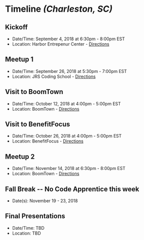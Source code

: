 # Timeline _(Charleston, SC)_

## Kickoff
* Date/Time: September 4, 2018 at 6:30pm - 8:00pm EST
* Location: Harbor Entrepenur Center - [Directions](https://goo.gl/maps/v4oLoJcK13J2)

## Meetup 1
* Date/Time: September 26, 2018 at 5:30pm - 7:00pm EST
* Location: JRS Coding School - [Directions](https://goo.gl/maps/AcchUNL8Fqq)

## Visit to BoomTown
* Date/Time: October 12, 2018 at 4:00pm - 5:00pm EST
* Location: BoomTown - [Directions](https://goo.gl/maps/5Uxc1i7VdgQ2)

## Visit to BenefitFocus
* Date/Time: October 26, 2018 at 4:00pm - 5:00pm EST
* Location: BenefitFocus - [Directions](https://goo.gl/maps/QEiAk4Fj19o)

## Meetup 2
* Date/Time: November 14, 2018 at 6:30pm - 8:00pm EST
* Location: BoomTown - [Directions](https://goo.gl/maps/5Uxc1i7VdgQ2)

## Fall Break -- No Code Apprentice this week
* Date(s): November 19 - 23, 2018

## Final Presentations
* Date/Time: TBD
* Location: TBD
